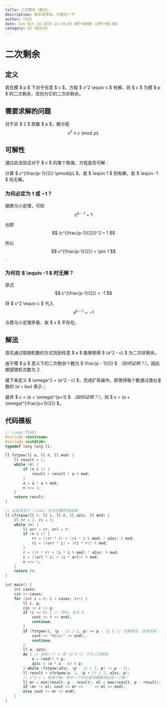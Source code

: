 ```yaml
---
title: 二次剩余（数论）
description: 其实没学会，只是记一下
author: t532
date: Sun Oct 14 2019 21:38:03 GMT+0800 (GMT+08:00)
category: OI（知识点）
---
```


# 二次剩余

## 定义
若在模 $ p $ 下对于任意 $ c $，方程 $ x^2 \equiv c $ 有解，则 $ c $ 为模 $ p $ 的二次剩余，否则为它的二次非剩余。

## 需要求解的问题
对于非 $ 2 $ 质数 $ p $，解方程
$$ x^2 \equiv c \pmod{p}. $$

## 可解性
通过此法验证对于 $ c $ 的某个取值，方程是否可解：

计算 $ c^{\frac{p-1}{2}} \pmod{p} $，若 $ \equiv 1 $ 则有解，若 $ \equiv -1 $ 则无解。

### 为何必定为 $1$ 或 $-1$？
据费马小定理，可知
$$ c^{p-1} = 1 $$

也即
$$ (c^{\frac{p-1}{2}})^2 = 1 $$

所以
$$ c^{\frac{p-1}{2}} = \pm 1 $$.

### 为何在 $ \equiv -1 $ 时无解？
原式
$$ c^{\frac{p-1}{2}} = -1 $$

将 $ x^2 \equiv c $ 代入
$$ x^{p-1} = -1 $$

与费马小定理矛盾，故 $ x $ 不存在。

## 解法
首先通过取随机数的方式找到任意 $ a $ 能够使得 $ (a^2 - c) $ 为二次非剩余。

由于模 $ p $ 意义下的二次剩余个数为 $ \frac{p - 1}{2} $ *（如何证明？）*，因此期望随机次数为 2.

接下来定义 $ \omega^2 = (a^2 - c) $，完成扩系操作，即使得每个数通过类似复数的 $(a + b\omega)$ 表示；

最终 $ c = (a + \omega)^{p+1} $ *（如何证明？）*，则 $ x = (a + \omega)^{\frac{p+1}{2}} $。

## 代码模板
```cpp
// Luogu P5491
#include <iostream>
#include <cstdlib>
typedef long long ll;

ll fstpow(ll a, ll n, ll mod) {
    ll result = 1;
    while (n) {
        if (n & 1) {
            result = result * a % mod;
        }
        a = a * a % mod;
        n >>= 1;
    }
    return result;
}

// 此处实现了 (a+bw) 形式的数的快速幂
ll cfstpow(ll r, ll i, ll n, ll a2sc, ll mod) {
    ll rr = 1, ri = 0;
    while (n) {
        ll orr = rr, orl = r;
        if (n & 1) {
            rr = ((rr * r) + (ri * i % mod) * a2sc) % mod;
            ri = ((orr * i) + (ri * r)) % mod;
        }
        r = ((r * r) + (i * i % mod) * a2sc) % mod;
        i = ((orl * i) + (i * orl)) % mod;
        n >>= 1;
    }
    return rr;
}

int main() {
    int cases;
    cin >> cases;
    for (int i = 0; i < cases; i++) {
        ll c, p;
        cin >> c >> p;
        if (c == 0) { // 特判，当为 0
            cout << 0 << endl;
            continue;
        }
        if (fstpow(c, (p - 1) / 2, p) == p - 1) { // 无解情况，注意同余 -1 即为同余 mod - 1
            cout << "Hola!" << endl;
            continue;
        }
        ll a, a2sc;
        do { // 取到一个 a 使 (a^2-c) 不为二次剩余
            a = rand() % p;
            a2sc = (a * a - c) % p;
        } while (fstpow(a2sc, (p - 1) / 2, p) != p - 1);
        ll result = cfstpow(a, 1, (p + 1) / 2, a2sc, p);
        // x^2 = c 有两个解，其中一个仅仅是用模数减去另一个解！
        ll mr = min(result, p - result), ml = max(result, p - result);
        if (mr != ml) cout << mr << ' ' << ml << endl;
        else cout << mr << endl;
    }
}
```
